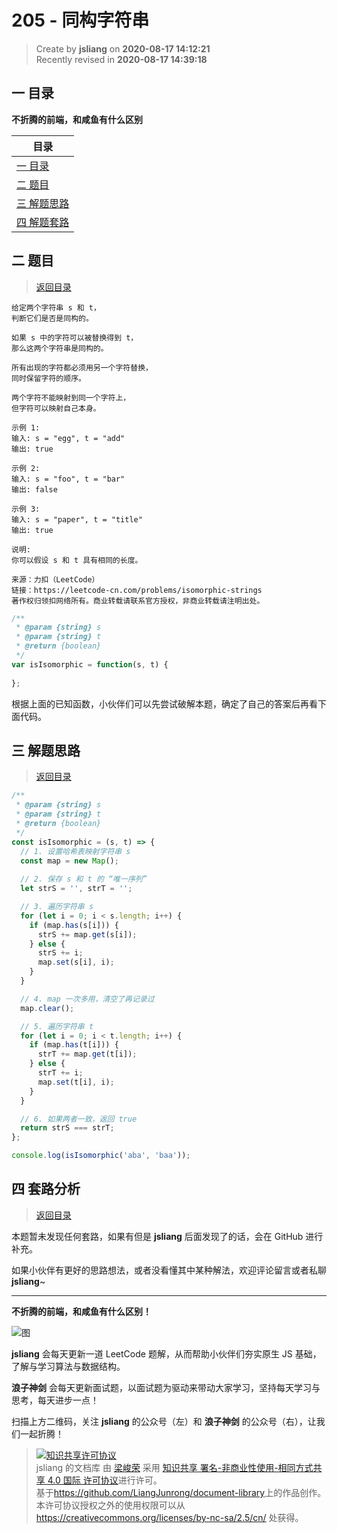 205 - 同构字符串
===

> Create by **jsliang** on **2020-08-17 14:12:21**  
> Recently revised in **2020-08-17 14:39:18**

## <a name="chapter-one" id="chapter-one"></a>一 目录

**不折腾的前端，和咸鱼有什么区别**

| 目录 |
| --- |
| [一 目录](#chapter-one) |
| <a name="catalog-chapter-two" id="catalog-chapter-two"></a>[二 题目](#chapter-two) |
| <a name="catalog-chapter-three" id="catalog-chapter-three"></a>[三 解题思路](#chapter-three) |
| <a name="catalog-chapter-four" id="catalog-chapter-four"></a>[四 解题套路](#chapter-four) |

## <a name="chapter-two" id="chapter-two"></a>二 题目

> [返回目录](#chapter-one)

```
给定两个字符串 s 和 t，
判断它们是否是同构的。

如果 s 中的字符可以被替换得到 t，
那么这两个字符串是同构的。

所有出现的字符都必须用另一个字符替换，
同时保留字符的顺序。

两个字符不能映射到同一个字符上，
但字符可以映射自己本身。

示例 1:
输入: s = "egg", t = "add"
输出: true

示例 2:
输入: s = "foo", t = "bar"
输出: false

示例 3:
输入: s = "paper", t = "title"
输出: true

说明:
你可以假设 s 和 t 具有相同的长度。

来源：力扣（LeetCode）
链接：https://leetcode-cn.com/problems/isomorphic-strings
著作权归领扣网络所有。商业转载请联系官方授权，非商业转载请注明出处。
```

```js
/**
 * @param {string} s
 * @param {string} t
 * @return {boolean}
 */
var isIsomorphic = function(s, t) {
    
};
```

根据上面的已知函数，小伙伴们可以先尝试破解本题，确定了自己的答案后再看下面代码。

## <a name="chapter-three" id="chapter-three"></a>三 解题思路

> [返回目录](#chapter-one)

```js
/**
 * @param {string} s
 * @param {string} t
 * @return {boolean}
 */
const isIsomorphic = (s, t) => {
  // 1. 设置哈希表映射字符串 s
  const map = new Map();
  
  // 2. 保存 s 和 t 的 “唯一序列”
  let strS = '', strT = '';

  // 3. 遍历字符串 s
  for (let i = 0; i < s.length; i++) {
    if (map.has(s[i])) {
      strS += map.get(s[i]);
    } else {
      strS += i;
      map.set(s[i], i);
    }
  }

  // 4. map 一次多用，清空了再记录过
  map.clear();

  // 5. 遍历字符串 t
  for (let i = 0; i < t.length; i++) {
    if (map.has(t[i])) {
      strT += map.get(t[i]);
    } else {
      strT += i;
      map.set(t[i], i);
    }
  }

  // 6. 如果两者一致，返回 true
  return strS === strT;
};

console.log(isIsomorphic('aba', 'baa'));
```

## <a name="chapter-four" id="chapter-four"></a>四 套路分析

> [返回目录](#chapter-one)

本题暂未发现任何套路，如果有但是 **jsliang** 后面发现了的话，会在 GitHub 进行补充。

如果小伙伴有更好的思路想法，或者没看懂其中某种解法，欢迎评论留言或者私聊 **jsliang**~

---

**不折腾的前端，和咸鱼有什么区别！**

![图](https://github.com/LiangJunrong/document-library/blob/master/public-repertory/img/z-index-small.png?raw=true)

**jsliang** 会每天更新一道 LeetCode 题解，从而帮助小伙伴们夯实原生 JS 基础，了解与学习算法与数据结构。

**浪子神剑** 会每天更新面试题，以面试题为驱动来带动大家学习，坚持每天学习与思考，每天进步一点！

扫描上方二维码，关注 **jsliang** 的公众号（左）和 **浪子神剑** 的公众号（右），让我们一起折腾！

> <a rel="license" href="http://creativecommons.org/licenses/by-nc-sa/4.0/"><img alt="知识共享许可协议" style="border-width:0" src="https://i.creativecommons.org/l/by-nc-sa/4.0/88x31.png" /></a><br /><span xmlns:dct="http://purl.org/dc/terms/" property="dct:title">jsliang 的文档库</span> 由 <a xmlns:cc="http://creativecommons.org/ns#" href="https://github.com/LiangJunrong/document-library" property="cc:attributionName" rel="cc:attributionURL">梁峻荣</a> 采用 <a rel="license" href="http://creativecommons.org/licenses/by-nc-sa/4.0/">知识共享 署名-非商业性使用-相同方式共享 4.0 国际 许可协议</a>进行许可。<br />基于<a xmlns:dct="http://purl.org/dc/terms/" href="https://github.com/LiangJunrong/document-library" rel="dct:source">https://github.com/LiangJunrong/document-library</a>上的作品创作。<br />本许可协议授权之外的使用权限可以从 <a xmlns:cc="http://creativecommons.org/ns#" href="https://creativecommons.org/licenses/by-nc-sa/2.5/cn/" rel="cc:morePermissions">https://creativecommons.org/licenses/by-nc-sa/2.5/cn/</a> 处获得。
